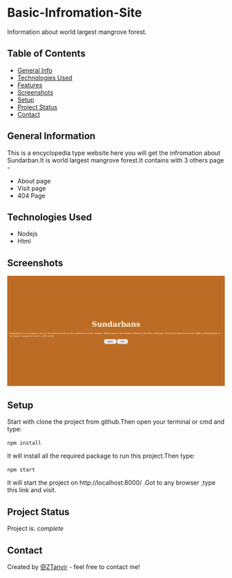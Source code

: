 # Basic-Infromation-Site

Information about world largest mangrove forest.

## Table of Contents

- [General Info](#general-information)
- [Technologies Used](#technologies-used)
- [Features](#features)
- [Screenshots](#screenshots)
- [Setup](#setup)
- [Project Status](#project-status)
- [Contact](#contact)

## General Information

This is a encyclopedia type website here you will get the infromation about Sundarban.It is world largest mangrove forest.It contains with 3 others page -

- About page
- Visit page
- 404 Page

## Technologies Used

- Nodejs
- Html

## Screenshots

![Example screenshot](./images/project.gif)

## Setup

Start with clone the project from github.Then open your terminal or cmd and type:

`npm install`

It will install all the required package to run this project.Then type:

`npm start`

It will start the project on http://localhost:8000/ .Got to any browser ,type
this link and visit.

## Project Status

Project is: _complete_

## Contact

Created by [@ZTanvir](https://github.com/ZTanvir) - feel free to contact me!

